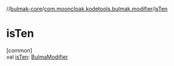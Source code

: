 //[bulmak-core](../../index.md)/[com.mooncloak.kodetools.bulmak.modifier](index.md)/[isTen](is-ten.md)

# isTen

[common]\
val [isTen](is-ten.md): [BulmaModifier](-bulma-modifier/index.md)
